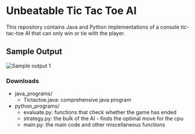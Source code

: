 # Unbeatable Tic Tac Toe AI

This repository contains Java and Python implementations of a console tic-tac-toe AI that can only win or tie with the player.

## Sample Output

![Sample output 1](https://github.com/satvick16/ai-tic-tac-toe/blob/master/pytictactoesample.PNG?raw=true)

### Downloads

* java_programs/
    * Tictactoe.java: comprehensive java program
* python_programs/
    * evaluate.py: functions that check whether the game has ended
    * strategy.py: the bulk of the AI - finds the optimal move for the cpu
    * main.py: the main code and other miscellaneous functions
